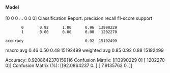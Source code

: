#### Model
[0 0 0 ... 0 0 0]
Classification Report:
              precision    recall  f1-score   support

           0       0.92      1.00      0.96  13990229
           1       0.00      0.00      0.00   1202270

    accuracy                           0.92  15192499
   macro avg       0.46      0.50      0.48  15192499
weighted avg       0.85      0.92      0.88  15192499

Accuracy: 0.9208642370159116
Confusion Matrix:
[[13990229        0]
 [ 1202270        0]]
Confusion Matrix (%):
[[92.0864237  0.       ]
 [ 7.9135763  0.       ]]
